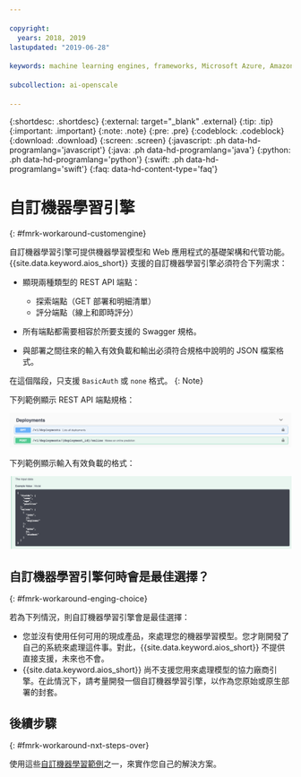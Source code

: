 ```yaml
---

copyright:
  years: 2018, 2019
lastupdated: "2019-06-28"

keywords: machine learning engines, frameworks, Microsoft Azure, Amazone SageMaker, custom ML engine 

subcollection: ai-openscale

---
```


{:shortdesc: .shortdesc}
{:external: target="_blank" .external}
{:tip: .tip}
{:important: .important}
{:note: .note}
{:pre: .pre}
{:codeblock: .codeblock}
{:download: .download}
{:screen: .screen}
{:javascript: .ph data-hd-programlang='javascript'}
{:java: .ph data-hd-programlang='java'}
{:python: .ph data-hd-programlang='python'}
{:swift: .ph data-hd-programlang='swift'}
{:faq: data-hd-content-type='faq'}

# 自訂機器學習引擎
{: #fmrk-workaround-customengine}

自訂機器學習引擎可提供機器學習模型和 Web 應用程式的基礎架構和代管功能。{{site.data.keyword.aios_short}} 支援的自訂機器學習引擎必須符合下列需求：

- 顯現兩種類型的 REST API 端點：

   * 探索端點（GET 部署和明細清單）
   * 評分端點（線上和即時評分）

- 所有端點都需要相容於所要支援的 Swagger 規格。

- 與部署之間往來的輸入有效負載和輸出必須符合規格中說明的 JSON 檔案格式。

在這個階段，只支援 `BasicAuth` 或 `none` 格式。
{: Note}

下列範例顯示 REST API 端點規格：

![Swagger 文件中顯示的 REST API 端點規格](images/wosdeployments.png)


下列範例顯示輸入有效負載的格式：

![顯示輸入有效負載範例](images/wosinputdata.png)


## 自訂機器學習引擎何時會是最佳選擇？
{: #fmrk-workaround-enging-choice}

若為下列情況，則自訂機器學習引擎會是最佳選擇：

- 您並沒有使用任何可用的現成產品，來處理您的機器學習模型。您才剛開發了自己的系統來處理這件事。對此，{{site.data.keyword.aios_short}} 不提供直接支援，未來也不會。
- {{site.data.keyword.aios_short}} 尚不支援您用來處理模型的協力廠商引擎。在此情況下，請考量開發一個自訂機器學習引擎，以作為您原始或原生部署的封套。

## 後續步驟
{: #fmrk-workaround-nxt-steps-over}

使用這些[自訂機器學習範例](/docs/services/ai-openscale?topic=ai-openscale-fmrk-workaround-cstmmlsengex)之一，來實作您自己的解決方案。
